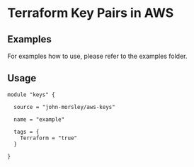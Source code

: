 # Terraform Key Pairs in AWS

## Examples

For examples how to use, please refer to the examples folder.

## Usage

```
module "keys" {

  source = "john-morsley/aws-keys"

  name = "example"

  tags = {
    Terraform = "true"
  }

}
```